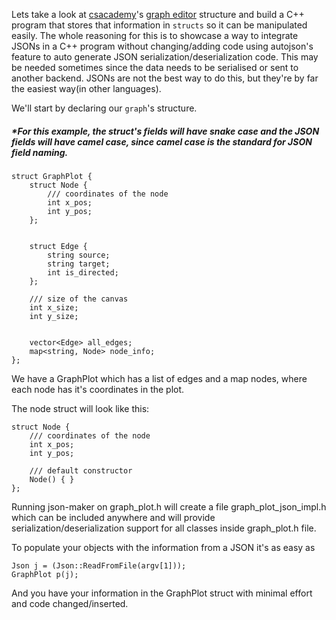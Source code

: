 Lets take a look at [csacademy](www.csacamy.com)'s [graph editor](https://csacademy.com/app/graph_editor/) structure and build a C++ program that stores that information in `structs` so it can be manipulated easily. The whole reasoning for this is to showcase a way to integrate JSONs in a C++ program without changing/adding code using autojson's feature to auto generate JSON serialization/deserialization code. This may be needed sometimes since the data needs to be serialised or sent to another backend. JSONs are not the best way to do this, but they're by far the easiest way(in other languages).
 
We'll start by declaring our `graph`'s structure.
##### *For this example, the struct's fields will have snake case and the JSON fields will have camel case, since camel case is the standard for JSON field naming.
```
struct GraphPlot {
    struct Node {
        /// coordinates of the node
        int x_pos;
        int y_pos;
    };
    

    struct Edge {
        string source;
        string target;
        int is_directed;
    };
    
    /// size of the canvas
    int x_size;
    int y_size;
    

    vector<Edge> all_edges;
    map<string, Node> node_info;
};
```

We have a GraphPlot which has a list of edges and a map nodes, where each node has it's coordinates in the plot.

The node struct will look like this:
```
struct Node {
    /// coordinates of the node
    int x_pos;
    int y_pos;
    
    /// default constructor
    Node() { }
};
```

Running json-maker on graph_plot.h will create a file graph_plot_json_impl.h which can be included anywhere and will provide serialization/deserialization support for all classes inside graph_plot.h file.

To populate your objects with the information from a JSON it's as easy as
```
Json j = (Json::ReadFromFile(argv[1]));
GraphPlot p(j);
```

And you have your information in the GraphPlot struct with minimal effort and code changed/inserted.
